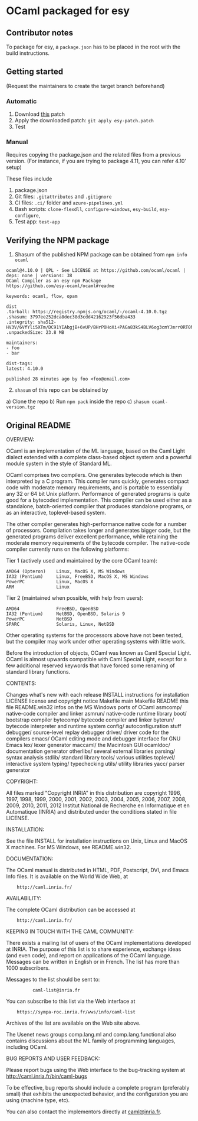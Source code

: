 # OCaml packaged for esy

## Contributor notes
To package for esy, a `package.json` has to be placed in the root with the build instructions.

## Getting started
(Request the maintainers to create the target branch beforehand)

### Automatic
1. Download [this](https://gist.github.com/ulrikstrid/a4f0058e0153e3317fae44d1792bddb4) patch
2. Apply the downloaded patch: `git apply esy-patch.patch`
3. Test

### Manual
Requires copying the package.json and the related files from a previous version. (For instance, if you are
trying to package 4.11, you can refer 4.10' setup)

These files include
1. package.json
2. Git files: `.gitattributes` and `.gitignore`
3. CI files: `.ci/` folder and `azure-pipelines.yml`
4. Bash scripts: `clone-flexdll`, `configure-windows`, `esy-build`, `esy-configure`, 
5. Test app: `test-app`

## Verifying the NPM package
1. Shasum of the published NPM package can be obtained from `npm info ocaml`

```
ocaml@4.10.0 | QPL - See LICENSE at https://github.com/ocaml/ocaml | deps: none | versions: 38
OCaml Compiler as an esy npm Package
https://github.com/esy-ocaml/ocaml#readme

keywords: ocaml, flow, opam

dist
.tarball: https://registry.npmjs.org/ocaml/-/ocaml-4.10.0.tgz
.shasum: 3797ee252dca8dec38d3cdd42162923f56dba433
.integrity: sha512-HV3V/6VfYli5XTm/DC91YIAbgjB+6vUP/BHrPOHoXi+PAGa83kS4BLV6og3cmYJmrr0RT0hWuIhev+9nSYchHA==
.unpackedSize: 23.8 MB

maintainers:
- foo
- bar

dist-tags:
latest: 4.10.0  

published 28 minutes ago by foo <foo@email.com>
```
2. `shasum` of this repo can be obtained by

  a) Clone the repo
  b) Run `npm pack` inside the repo
  c) `shasum ocaml-version.tgz`


## Original README
OVERVIEW:

OCaml is an implementation of the ML language, based on the Caml Light
dialect extended with a complete class-based object system and a
powerful module system in the style of Standard ML.

OCaml comprises two compilers. One generates bytecode which is then
interpreted by a C program. This compiler runs quickly, generates
compact code with moderate memory requirements, and is portable to
essentially any 32 or 64 bit Unix platform. Performance of generated
programs is quite good for a bytecoded implementation.  This compiler
can be used either as a standalone, batch-oriented compiler that
produces standalone programs, or as an interactive, toplevel-based
system.

The other compiler generates high-performance native code for a number
of processors. Compilation takes longer and generates bigger code, but
the generated programs deliver excellent performance, while retaining
the moderate memory requirements of the bytecode compiler. The
native-code compiler currently runs on the following platforms:

Tier 1 (actively used and maintained by the core OCaml team):

    AMD64 (Opteron)    Linux, MacOS X, MS Windows
    IA32 (Pentium)     Linux, FreeBSD, MacOS X, MS Windows
    PowerPC            Linux, MacOS X
    ARM                Linux

Tier 2 (maintained when possible, with help from users):

    AMD64              FreeBSD, OpenBSD
    IA32 (Pentium)     NetBSD, OpenBSD, Solaris 9
    PowerPC            NetBSD
    SPARC              Solaris, Linux, NetBSD

Other operating systems for the processors above have not been tested,
but the compiler may work under other operating systems with little work.

Before the introduction of objects, OCaml was known as Caml Special
Light. OCaml is almost upwards compatible with Caml Special Light,
except for a few additional reserved keywords that have forced some
renaming of standard library functions.

CONTENTS:

  Changes               what's new with each release
  INSTALL               instructions for installation
  LICENSE               license and copyright notice
  Makefile              main Makefile
  README                this file
  README.win32          infos on the MS Windows ports of OCaml
  asmcomp/              native-code compiler and linker
  asmrun/               native-code runtime library
  boot/                 bootstrap compiler
  bytecomp/             bytecode compiler and linker
  byterun/              bytecode interpreter and runtime system
  config/               autoconfiguration stuff
  debugger/             source-level replay debugger
  driver/               driver code for the compilers
  emacs/                OCaml editing mode and debugger interface for GNU Emacs
  lex/                  lexer generator
  maccaml/              the Macintosh GUI
  ocamldoc/             documentation generator
  otherlibs/            several external libraries
  parsing/              syntax analysis
  stdlib/               standard library
  tools/                various utilities
  toplevel/             interactive system
  typing/               typechecking
  utils/                utility libraries
  yacc/                 parser generator

COPYRIGHT:

All files marked "Copyright INRIA" in this distribution are copyright
1996, 1997, 1998, 1999, 2000, 2001, 2002, 2003, 2004, 2005, 2006,
2007, 2008, 2009, 2010, 2011, 2012 Institut National de Recherche en
Informatique et en Automatique (INRIA) and distributed under the
conditions stated in file LICENSE.

INSTALLATION:

See the file INSTALL for installation instructions on Unix, Linux and
MacOS X machines.  For MS Windows, see README.win32.

DOCUMENTATION:

The OCaml manual is distributed in HTML, PDF, Postscript, DVI, and
Emacs Info files.  It is available on the World Wide Web, at

        http://caml.inria.fr/

AVAILABILITY:

The complete OCaml distribution can be accessed at

        http://caml.inria.fr/

KEEPING IN TOUCH WITH THE CAML COMMUNITY:

There exists a mailing list of users of the OCaml implementations
developed at INRIA. The purpose of this list is to share
experience, exchange ideas (and even code), and report on applications
of the OCaml language. Messages can be written in English or in
French. The list has more than 1000 subscribers.

Messages to the list should be sent to:

              caml-list@inria.fr

You can subscribe to this list via the Web interface at

        https://sympa-roc.inria.fr/wws/info/caml-list

Archives of the list are available on the Web site above.

The Usenet news groups comp.lang.ml and comp.lang.functional
also contains discussions about the ML family of programming languages,
including OCaml.

BUG REPORTS AND USER FEEDBACK:

Please report bugs using the Web interface to the bug-tracking system
at http://caml.inria.fr/bin/caml-bugs

To be effective, bug reports should include a complete program
(preferably small) that exhibits the unexpected behavior, and the
configuration you are using (machine type, etc).

You can also contact the implementors directly at caml@inria.fr.
